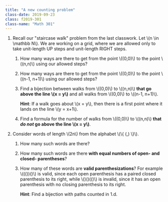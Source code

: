 ```yaml
---
title: "A new counting problem"
class-date: 2019-09-23
class: f2019-301
class-name: "Math 301"
---
```


1.  Recall our "staircase walk" problem from the last classwork. Let \\(n \in
    \mathbb N\\). We are working on a grid, where we are allowed only to take
    unit-length UP steps and unit-length RIGHT steps.

    1.  How many ways are there to get from the point \\((0,0)\\) to the point
        \\((n,n)\\) using our allowed steps?
        
    2.  How many ways are there to get from the point \\((0,0)\\) to the point
        \\((n-1, n+1)\\) using our allowed steps?
        
    3.  Find a bijection between walks from \\((0,0)\\) to \\((n,n)\\) **that go
        above the line \\(x = y\\)** and all walks from \\((0,0)\\) to \\((n-1,
        n+1)\\). 
        
        **Hint**: If a walk goes about \\(x = y\\), then there is a
        first point where it lands on the line \\(y = x+1\\).
        
    4.  Find a formula for the number of walks from \\((0,0)\\) to \\((n,n)\\)
        **that *do not* go above the line \\(x = y\\)**.
        
2.  Consider words of length \\(2n\\) from the alphabet \\(\\{ (,) \\}\\).
    
    1.  How many such words are there?
    
    2.  How many such words are there **with equal numbers of open- and closed- parentheses**?
    
    2.  How many of these words are **valid parenthesizations**? For example
        \\((())()\\) is valid, since each open parenthesis has a paired closed
        parenthesis to its right, while \\()()(()\\) is invalid, since it has an
        open parenthesis with no closing parenthesis to its right. 
        
        **Hint**:
        Find a bijection with paths counted in 1.d.
